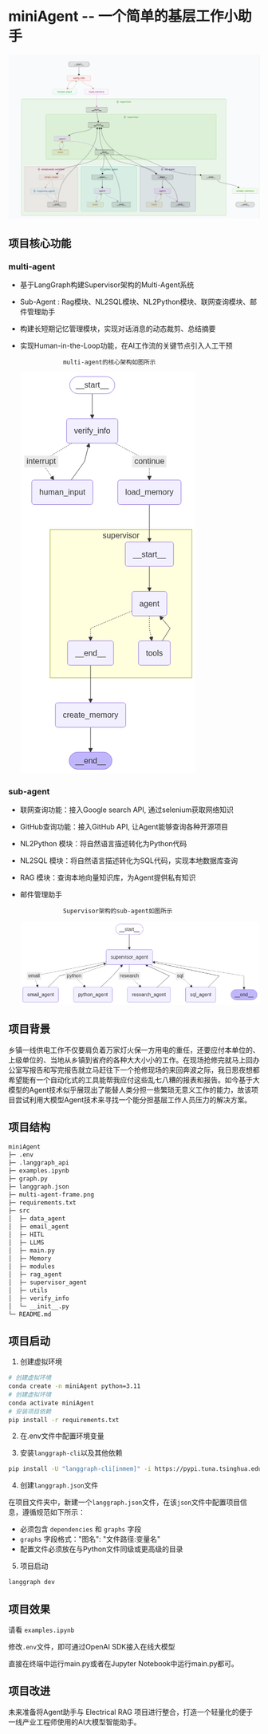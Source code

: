 # miniAgent -- 一个简单的基层工作小助手

![alt text](<屏幕截图 2025-07-19 182815.png>)
## 项目核心功能

### multi-agent

- 基于LangGraph构建Supervisor架构的Multi-Agent系统

- Sub-Agent : Rag模块、NL2SQL模块、NL2Python模块、联网查询模块、邮件管理助手

- 构建长短期记忆管理模块，实现对话消息的动态裁剪、总结摘要

- 实现Human-in-the-Loop功能，在AI工作流的关键节点引入人工干预

                  multi-agent的核心架构如图所示
   ![alt text](multi-agent-frame.png)

   
### sub-agent

- 联网查询功能：接入Google search API, 通过selenium获取网络知识

- GitHub查询功能：接入GitHub API, 让Agent能够查询各种开源项目

- NL2Python 模块：将自然语言描述转化为Python代码

- NL2SQL 模块：将自然语言描述转化为SQL代码，实现本地数据库查询

- RAG 模块：查询本地向量知识库，为Agent提供私有知识

- 邮件管理助手

                  Supervisor架构的sub-agent如图所示
   ![alt text](sub-agent-frame.png)


## 项目背景

乡镇一线供电工作不仅要肩负着万家灯火保一方用电的重任，还要应付本单位的、上级单位的、当地从乡镇到省府的各种大大小小的工作。在现场抢修完就马上回办公室写报告和写完报告就立马赶往下一个抢修现场的来回奔波之际，我日思夜想都希望能有一个自动化式的工具能帮我应付这些乱七八糟的报表和报告。如今基于大模型的Agent技术似乎展现出了能替人类分担一些繁琐无意义工作的能力，故该项目尝试利用大模型Agent技术来寻找一个能分担基层工作人员压力的解决方案。


## 项目结构
```
miniAgent
├─ .env
├─ .langgraph_api
├─ examples.ipynb
├─ graph.py
├─ langgraph.json
├─ multi-agent-frame.png
├─ requirements.txt
├─ src
│  ├─ data_agent
│  ├─ email_agent
│  ├─ HITL
│  ├─ LLMS
│  ├─ main.py
│  ├─ Memory
│  ├─ modules
│  ├─ rag_agent
│  ├─ supervisor_agent
│  ├─ utils
│  ├─ verify_info
│  └─ __init__.py
└─ README.md
```

## 项目启动

1. 创建虚拟环境
```bash
# 创建虚拟环境
conda create -n miniAgent python=3.11
# 创建虚拟环境
conda activate miniAgent
# 安装项目依赖
pip install -r requirements.txt
```

2. 在.env文件中配置环境变量

3. 安装`langgraph-cli`以及其他依赖
```bash
pip install -U "langgraph-cli[inmem]" -i https://pypi.tuna.tsinghua.edu.cn/simple
```

4. 创建`langgraph.json`文件

在项目文件夹中，新建一个`langgraph.json`文件，在该`json`文件中配置项目信息，遵循规范如下所示：
- 必须包含 `dependencies` 和 `graphs` 字段
- `graphs` 字段格式："图名": "文件路径:变量名"
- 配置文件必须放在与Python文件同级或更高级的目录

5. 项目启动
```bash
langgraph dev
```

## 项目效果

请看 ```examples.ipynb```

修改```.env```文件，即可通过OpenAI SDK接入在线大模型

直接在终端中运行main.py或者在Jupyter Notebook中运行main.py都可。

## 项目改进

未来准备将Agent助手与 Electrical RAG 项目进行整合，打造一个轻量化的便于一线产业工程师使用的AI大模型智能助手。



